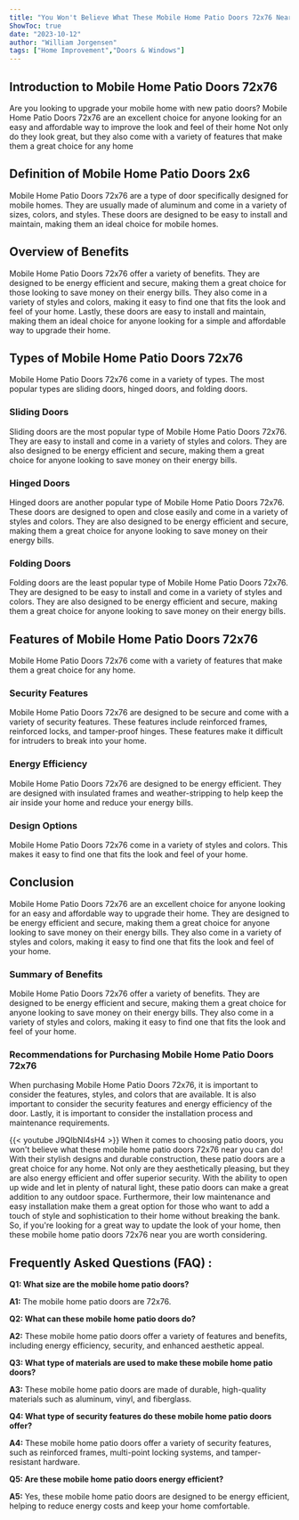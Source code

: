 ```yaml
---
title: "You Won't Believe What These Mobile Home Patio Doors 72x76 Near You Can Do!"
ShowToc: true 
date: "2023-10-12"
author: "William Jorgensen" 
tags: ["Home Improvement","Doors & Windows"]
---
```

## Introduction to Mobile Home Patio Doors 72x76

Are you looking to upgrade your mobile home with new patio doors? Mobile Home Patio Doors 72x76 are an excellent choice for anyone looking for an easy and affordable way to improve the look and feel of their home Not only do they look great, but they also come with a variety of features that make them a great choice for any home 

## Definition of Mobile Home Patio Doors 2x6

Mobile Home Patio Doors 72x76 are a type of door specifically designed for mobile homes. They are usually made of aluminum and come in a variety of sizes, colors, and styles. These doors are designed to be easy to install and maintain, making them an ideal choice for mobile homes. 

## Overview of Benefits

Mobile Home Patio Doors 72x76 offer a variety of benefits. They are designed to be energy efficient and secure, making them a great choice for those looking to save money on their energy bills. They also come in a variety of styles and colors, making it easy to find one that fits the look and feel of your home. Lastly, these doors are easy to install and maintain, making them an ideal choice for anyone looking for a simple and affordable way to upgrade their home. 

## Types of Mobile Home Patio Doors 72x76

Mobile Home Patio Doors 72x76 come in a variety of types. The most popular types are sliding doors, hinged doors, and folding doors. 

### Sliding Doors

Sliding doors are the most popular type of Mobile Home Patio Doors 72x76. They are easy to install and come in a variety of styles and colors. They are also designed to be energy efficient and secure, making them a great choice for anyone looking to save money on their energy bills. 

### Hinged Doors

Hinged doors are another popular type of Mobile Home Patio Doors 72x76. These doors are designed to open and close easily and come in a variety of styles and colors. They are also designed to be energy efficient and secure, making them a great choice for anyone looking to save money on their energy bills. 

### Folding Doors

Folding doors are the least popular type of Mobile Home Patio Doors 72x76. They are designed to be easy to install and come in a variety of styles and colors. They are also designed to be energy efficient and secure, making them a great choice for anyone looking to save money on their energy bills. 

## Features of Mobile Home Patio Doors 72x76

Mobile Home Patio Doors 72x76 come with a variety of features that make them a great choice for any home. 

### Security Features

Mobile Home Patio Doors 72x76 are designed to be secure and come with a variety of security features. These features include reinforced frames, reinforced locks, and tamper-proof hinges. These features make it difficult for intruders to break into your home. 

### Energy Efficiency

Mobile Home Patio Doors 72x76 are designed to be energy efficient. They are designed with insulated frames and weather-stripping to help keep the air inside your home and reduce your energy bills. 

### Design Options

Mobile Home Patio Doors 72x76 come in a variety of styles and colors. This makes it easy to find one that fits the look and feel of your home. 

## Conclusion

Mobile Home Patio Doors 72x76 are an excellent choice for anyone looking for an easy and affordable way to upgrade their home. They are designed to be energy efficient and secure, making them a great choice for anyone looking to save money on their energy bills. They also come in a variety of styles and colors, making it easy to find one that fits the look and feel of your home. 

### Summary of Benefits

Mobile Home Patio Doors 72x76 offer a variety of benefits. They are designed to be energy efficient and secure, making them a great choice for anyone looking to save money on their energy bills. They also come in a variety of styles and colors, making it easy to find one that fits the look and feel of your home. 

### Recommendations for Purchasing Mobile Home Patio Doors 72x76

When purchasing Mobile Home Patio Doors 72x76, it is important to consider the features, styles, and colors that are available. It is also important to consider the security features and energy efficiency of the door. Lastly, it is important to consider the installation process and maintenance requirements.

{{< youtube J9QlbNI4sH4 >}} 
When it comes to choosing patio doors, you won't believe what these mobile home patio doors 72x76 near you can do! With their stylish designs and durable construction, these patio doors are a great choice for any home. Not only are they aesthetically pleasing, but they are also energy efficient and offer superior security. With the ability to open up wide and let in plenty of natural light, these patio doors can make a great addition to any outdoor space. Furthermore, their low maintenance and easy installation make them a great option for those who want to add a touch of style and sophistication to their home without breaking the bank. So, if you're looking for a great way to update the look of your home, then these mobile home patio doors 72x76 near you are worth considering.

## Frequently Asked Questions (FAQ) :
**Q1: What size are the mobile home patio doors?**

**A1:** The mobile home patio doors are 72x76.

**Q2: What can these mobile home patio doors do?**

**A2:** These mobile home patio doors offer a variety of features and benefits, including energy efficiency, security, and enhanced aesthetic appeal. 

**Q3: What type of materials are used to make these mobile home patio doors?**

**A3:** These mobile home patio doors are made of durable, high-quality materials such as aluminum, vinyl, and fiberglass. 

**Q4: What type of security features do these mobile home patio doors offer?**

**A4:** These mobile home patio doors offer a variety of security features, such as reinforced frames, multi-point locking systems, and tamper-resistant hardware. 

**Q5: Are these mobile home patio doors energy efficient?**

**A5:** Yes, these mobile home patio doors are designed to be energy efficient, helping to reduce energy costs and keep your home comfortable.



